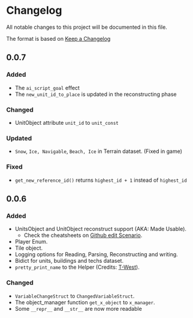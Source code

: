 # Changelog
All notable changes to this project will be documented in this file.

The format is based on [Keep a Changelog]

## 0.0.7
### Added

- The `ai_script_goal` effect
- The `new_unit_id_to_place` is updated in the reconstructing phase

### Changed

- UnitObject attribute `unit_id` to `unit_const`

### Updated

- `Snow`, `Ice, Navigable`, `Beach, Ice` in Terrain dataset. (Fixed in game)

### Fixed

- `get_new_reference_id()` returns `highest_id + 1` instead of `highest_id`

## 0.0.6
### Added

- UnitsObject and UnitObject reconstruct support (AKA: Made Usable).
  - Check the cheatsheets on [Github edit Scenario].
- Player Enum.
- Tile object.
- Logging options for Reading, Parsing, Reconstructing and writing.
- Bidict for units, buildings and techs dataset.
- `pretty_print_name` to the Helper (Credits: [T-West]).

### Changed

- `VariableChangeStruct` to `ChangedVariableStruct`.
- The object_manager function `get_x_object` to `x_manager`.
- Some `__repr__` and `__str__` are now more readable

[Keep a Changelog]:     https://keepachangelog.com/en/1.0.0/
[Github edit Scenario]: https://github.com/KSneijders/AoE2ScenarioParser#editing-a-scenario
[T-West]:               https://github.com/twestura/
